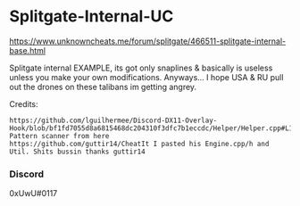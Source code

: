 # Splitgate-Internal-UC

https://www.unknowncheats.me/forum/splitgate/466511-splitgate-internal-base.html

Splitgate internal EXAMPLE, its got only snaplines & basically is useless unless you make your own modifications.
Anyways... I hope USA & RU pull out the drones on these talibans im getting angrey.

Credits: 

	https://github.com/lguilhermee/Discord-DX11-Overlay-Hook/blob/bf1fd7055d8a6815468dc204310f3dfc7b1eccdc/Helper/Helper.cpp#L12 Pattern scanner from here
	https://github.com/guttir14/CheatIt I pasted his Engine.cpp/h and Util. Shits bussin thanks guttir14

### Discord
 0xUwU#0117
